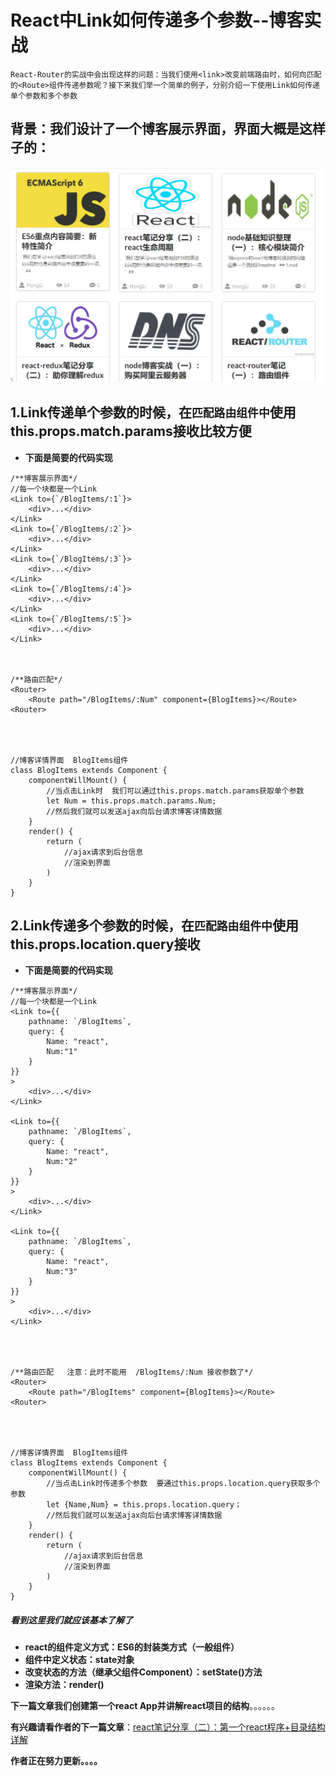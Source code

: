 # React中Link如何传递多个参数--博客实战

`React-Router的实战中会出现这样的问题：当我们使用<link>改变前端路由时，如何向匹配的<Route>组件传递参数呢？接下来我们举一个简单的例子，分别介绍一下使用Link如何传递单个参数和多个参数 `

## 背景：我们设计了一个博客展示界面，界面大概是这样子的：

![2](blogItems/Question/2/2.png)

## 1.Link传递单个参数的时候，在`匹配路由组件中`使用this.props.match.params接收比较方便

- **下面是简要的代码实现**


```react
/**博客展示界面*/
//每一个块都是一个Link
<Link to={`/BlogItems/:1`}>
    <div>...</div>
</Link>
<Link to={`/BlogItems/:2`}>
    <div>...</div>
</Link>
<Link to={`/BlogItems/:3`}>
    <div>...</div>
</Link>
<Link to={`/BlogItems/:4`}>
    <div>...</div>
</Link>
<Link to={`/BlogItems/:5`}>
    <div>...</div>
</Link>
        


/**路由匹配*/
<Router>
	<Route path="/BlogItems/:Num" component={BlogItems}></Route>
<Router>

    
    
    
//博客详情界面  BlogItems组件
class BlogItems extends Component {
    componentWillMount() {
        //当点击Link时  我们可以通过this.props.match.params获取单个参数
       	let Num = this.props.match.params.Num;
		//然后我们就可以发送ajax向后台请求博客详情数据
    }
    render() {
		return (
			//ajax请求到后台信息
        	//渲染到界面
        )
    }
}
```

## 2.Link传递多个参数的时候，在`匹配路由组件中`使用this.props.location.query接收

- **下面是简要的代码实现**

```react
/**博客展示界面*/
//每一个块都是一个Link
<Link to={{
	pathname: `/BlogItems`,
 	query: {
    	Name: "react",
		Num:"1"
	}
}}
>
    <div>...</div>
</Link>

<Link to={{
	pathname: `/BlogItems`,
 	query: {
    	Name: "react",
		Num:"2"
	}
}}
>
    <div>...</div>
</Link>

<Link to={{
	pathname: `/BlogItems`,
 	query: {
    	Name: "react",
		Num:"3"
	}
}}
>
    <div>...</div>
</Link>
        



/**路由匹配   注意：此时不能用  /BlogItems/:Num 接收参数了*/
<Router>
	<Route path="/BlogItems" component={BlogItems}></Route>
<Router>

    
    
    
//博客详情界面  BlogItems组件
class BlogItems extends Component {
    componentWillMount() {
        //当点击Link时传递多个参数  要通过this.props.location.query获取多个参数
       	let {Name,Num} = this.props.location.query；
		//然后我们就可以发送ajax向后台请求博客详情数据
    }
    render() {
		return (
			//ajax请求到后台信息
        	//渲染到界面
        )
    }
}
```



#####   看到这里我们就应该基本了解了

- **react的组件定义方式：ES6的封装类方式（一般组件）**
- **组件中定义状态：state对象**
- **改变状态的方法（继承父组件Component）：setState()方法**
- **渲染方法：render()**

**下一篇文章我们创建第一个react App并讲解react项目的结构**。。。。。。

**有兴趣请看作者的下一篇文章**：[react笔记分享（二）：第一个react程序+目录结构详解](react笔记分享（二）：第一个react程序+目录结构详解)

**作者正在努力更新。。。。**